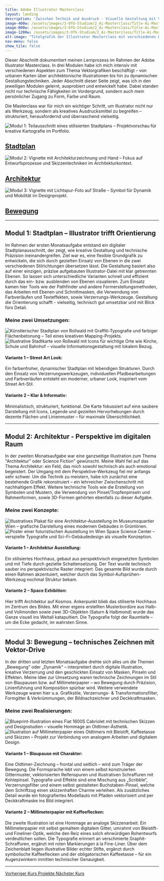 ```yaml
---
title: Adobe Illustrator Masterclass
layout: landing
description: 'Zwischen Technik und Ausdruck - Visuelle Gestaltung mit Vektorgrafiken'
image-400w: /assets/images/3-OfG-Studium/2_Ai-Masterclass/Title-Ai-Masterclass-400w.jpg
image-800w: /assets/images/3-OfG-Studium/2_Ai-Masterclass/Title-Ai-Masterclass-800w.jpg
image-1200w: /assets/images/3-OfG-Studium/2_Ai-Masterclass/Title-Ai-Masterclass-1200w.jpg
alt-image: "Titelgrafik der Illustrator Masterclass mit verschiedenen Designprojekten – visuelle Vorschau auf modulare Kreativarbeiten im digitalen Portfolio."
nav-menu: false
show_tile: false
---
```


<div id="main">
    <div class="inner">

  <!-- One -->
  <section id="Einleitung Ai-Masterclass">
    <p>Dieser Abschnitt dokumentiert meinen Lernprozess im Rahmen der Adobe Illustrator Masterclass. In drei Modulen habe ich mich intensiv mit verschiedenen Aspekten zum Thema Vektorgrafiken beschäftigt – von urbanen Karten über architektonische Illustrationen bis hin zu dynamischen Gestaltungstechniken. Jeder Abschnitt dieser Seite zeigt, was ich in den jeweiligen Modulen gelernt, ausprobiert und entwickelt habe. Dabei standen nicht nur technische Fähigkeiten im Vordergrund, sondern auch mein persönlicher Zugang zu Form, Farbe und Raum.</p>
    <p>Die Masterclass war für mich ein wichtiger Schritt, um Illustrator nicht nur als Werkzeug, sondern als kreatives Ausdrucksmittel zu begreifen – strukturiert, herausfordernd und überraschend vielseitig.</p>
  </section>

  <!-- Two -->
  <section class="bricks">
    <article class="style1">
      <span class="image">
        <img alt="Modul 1: Teilausschnitt eines stilisierten Stadtplans – Projektvorschau für kreative Kartografie im Portfolio."
          src="assets/images/3-OfG-Studium/2_Ai-Masterclass/Ai-Masterclass_Modul-01-375w.jpg" >
      </span>
      <a href="#modul-1">
        <h2>Stadtplan</h2>
      </a>
    </article>
    <article class="style2">
      <span class="image">
        <img alt="Modul 2: Vignette mit Architekturzeichnung und Hand – Fokus auf Entwurfsprozesse und Skizzentechniken im Architekturkontext."
          src="assets/images/3-OfG-Studium/2_Ai-Masterclass/Ai-Masterclass_Modul-02-375w.jpg" >
      </span>
      <a href="#modul-2">
        <h2>Architektur</h2>
      </a>
    </article>
    <article class="style3">
      <span class="image">
        <img alt="Modul 3: Vignette mit Lichtspur-Foto auf Straße – Symbol für Dynamik und Mobilität im Designprojekt."
          src="assets/images/3-OfG-Studium/2_Ai-Masterclass/Ai-Masterclass_Modul-03-375w.jpg" >
      </span>
      <a href="#modul-3">
        <h2>Bewegung</h2>
      </a>
    </article>
  </section>
  <hr />

  <!-- Three -->
  <section id="modul-1" class="anchor">
    <h2>Modul 1: Stadtplan – Illustrator trifft Orientierung</h2>
    <p>Im Rahmen der ersten Monatsaufgabe entstand ein digitaler Stadtplanausschnitt, der zeigt, wie kreative Gestaltung und technische Präzision ineinandergreifen. Ziel war es, eine flexible Grundgrafik zu entwickeln, die sich durch gezielten Einsatz von Ebenen in die zwei verschiedenen Stilrichtungen übersetzen lässt. Die Gestaltung basiert also auf einer einzigen, präzise aufgebauten Illustrator-Datei mit klar getrennten Ebenen. So lassen sich unterschiedliche Varianten schnell und effizient durch das ein- bzw. ausblenden von Ebenen visualieren. Zum Einsatz kamen hier Tools wie der Pathfinder und andere Formerstellungsmethoden, das Arbeiten mit Ebenen und Schnittmasken, die Verwendung von Farbverläufen und Texteffekten, sowie Verzerrungs-Werkzeuge. Gestaltung die Orientierung schafft - vielseitig, technisch gut umsetzbar und mit Blick fürs Detail.</p>
    <h3 style="text-align: left;">Meine zwei Umsetzungen:</h3>
    <image-compare class="image image__center" data-position="center center">
        <img 
          slot="image-1" 
          alt="Künstlerischer Stadtplan von Rollwald mit Graffiti-Typografie und farbiger Flächenbetonung – Teil eines kreativen Mapping-Projekts." 
          src="{% link /assets/images/3-OfG-Studium/2_Ai-Masterclass/Ai-Masterclass_Modul-01_Stadtplan-Version1-1200w.jpg %}"
          srcset="
            {% link /assets/images/3-OfG-Studium/2_Ai-Masterclass/Ai-Masterclass_Modul-01_Stadtplan-Version1-100w.jpg %} 100w
            , {% link /assets/images/3-OfG-Studium/2_Ai-Masterclass/Ai-Masterclass_Modul-01_Stadtplan-Version1-400w.jpg %} 400w
            , {% link /assets/images/3-OfG-Studium/2_Ai-Masterclass/Ai-Masterclass_Modul-01_Stadtplan-Version1-800w.jpg %} 800w
            , {% link /assets/images/3-OfG-Studium/2_Ai-Masterclass/Ai-Masterclass_Modul-01_Stadtplan-Version1-1200w.jpg %} 1200w
          "
          sizes="50vw"
        />
        <img 
          slot="image-2" 
          alt="Illustrative Stadtkarte von Rollwald mit Icons für wichtige Orte wie Kirche, Schule und Bahnhof – visuelle Informationsgestaltung mit lokalem Bezug." 
          src="{% link /assets/images/3-OfG-Studium/2_Ai-Masterclass/Ai-Masterclass_Modul-01_Stadtplan-Version2-1200w.jpg %}"
          srcset="
            {% link /assets/images/3-OfG-Studium/2_Ai-Masterclass/Ai-Masterclass_Modul-01_Stadtplan-Version2-100w.jpg %} 100w
            , {% link /assets/images/3-OfG-Studium/2_Ai-Masterclass/Ai-Masterclass_Modul-01_Stadtplan-Version2-400w.jpg %} 400w
            , {% link /assets/images/3-OfG-Studium/2_Ai-Masterclass/Ai-Masterclass_Modul-01_Stadtplan-Version2-800w.jpg %} 800w
            , {% link /assets/images/3-OfG-Studium/2_Ai-Masterclass/Ai-Masterclass_Modul-01_Stadtplan-Version2-1200w.jpg %} 1200w
          "
          sizes="50vw"
        />
    </image-compare>
    <div class="row">
      <div class="6u 12u$(medium)">
        <h4>Variante 1 – Street Art Look:</h4>
        <p>Ein farbenfroher, dynamischer Stadtplan mit lebendigen Strukturen. Durch den Einsatz von Verzerrungswerkzeugen, individuellen Pfadbearbeitungen und Farbverläufen entsteht ein moderner, urbaner Look, inspiriert vom Street Art-Stil.</p>
      </div>
      <div class="6u 12u$(medium)">
        <h4>Variante 2 – Klar & Informativ:</h4>
        <p>Minimalistisch, strukturiert, funktional. Die Karte fokussiert auf eine saubere Darstellung mit Icons, Legende und gezielten Hervorhebungen durch dezente Flächen und Linienmuster – für maximale Übersichtlichkeit.</p>
      </div>
    </div>
  </section>

  <hr />

  <!-- Four -->
  <section id="modul-2" class="anchor">
    <h2>Modul 2: Architektur - Perspektive im digitalen Raum</h2>
    <p>In der zweiten Monatsaufgabe war eine ganzseitige Illustration zum Thema "Architektur" oder Science Fiction" gewünscht. Meine Wahl fiel auf das Thema Architektur: ein Feld, das mich sowohl technisch als auch emotional begeistert. Der Umgang mit dem Perspektive-Werkzeug fiel mir anfangs sehr schwer. Um die Technik zu meistern, habe ich zunächst eine bestehende Grafik rekonstruiert – ein lehrreicher Zwischenschritt mit nachhaltigem Effekt. Weitere technische Tools wie die Erstellung von Symbolen und Mustern, die Verwendung von Pinsel/Tropfenpinseln und Rahmenformen, sowie 3D-Formen gehörten ebenfalls zu dieser Aufgabe.</p>
    <h3 style="text-align: left;">Meine zwei Konzepte:</h3>
    <image-compare class="image image__center" data-position="center center">
        <img 
          slot="image-1" 
          alt="Illustratives Plakat für eine Architektur-Ausstellung im Museumsquartier Wien – grafische Darstellung eines modernen Gebäudes in Grüntönen." 
          src="{% link /assets/images/3-OfG-Studium/2_Ai-Masterclass/Ai-Masterclass_Modul-02_Perspektive-Version1-1200w.jpg %}"
          srcset="
            {% link /assets/images/3-OfG-Studium/2_Ai-Masterclass/Ai-Masterclass_Modul-02_Perspektive-Version1-100w.jpg %} 100w
            , {% link /assets/images/3-OfG-Studium/2_Ai-Masterclass/Ai-Masterclass_Modul-02_Perspektive-Version1-400w.jpg %} 400w
            , {% link /assets/images/3-OfG-Studium/2_Ai-Masterclass/Ai-Masterclass_Modul-02_Perspektive-Version1-800w.jpg %} 800w
            , {% link /assets/images/3-OfG-Studium/2_Ai-Masterclass/Ai-Masterclass_Modul-02_Perspektive-Version1-1200w.jpg %} 1200w
          "
          sizes="40vw"
        />
        <img 
          slot="image-2" 
          alt="Poster einer futuristischen Ausstellung im Wien Space Science Center – verspielte Typografie und Sci-Fi-Gebäudedesign als visuelle Konzeption." 
          src="{% link /assets/images/3-OfG-Studium/2_Ai-Masterclass/Ai-Masterclass_Modul-02_Perspektive-Version2-1200w.jpg %}"
          srcset="
            {% link /assets/images/3-OfG-Studium/2_Ai-Masterclass/Ai-Masterclass_Modul-02_Perspektive-Version2-100w.jpg %} 100w
            , {% link /assets/images/3-OfG-Studium/2_Ai-Masterclass/Ai-Masterclass_Modul-02_Perspektive-Version2-400w.jpg %} 400w
            , {% link /assets/images/3-OfG-Studium/2_Ai-Masterclass/Ai-Masterclass_Modul-02_Perspektive-Version2-800w.jpg %} 800w
            , {% link /assets/images/3-OfG-Studium/2_Ai-Masterclass/Ai-Masterclass_Modul-02_Perspektive-Version2-1200w.jpg %} 1200w
          "
          sizes="40vw"
        />
    </image-compare>
    <div class="row">
      <div class="6u 12u$(medium)">
        <h4>Variante 1 – Architektur Ausstellung:</h4>
        <p>Ein stilisiertes Hochhaus, gebaut aus perspektivisch eingesetzten Symbolen und mit Tiefe durch gezielte Schattensetzung. Der Text wurde technisch sauber ins perspektivische Raster integriert. Das gesamte Bild wurde durch einen Rahmen akzentuiert, welcher durch das Symbol-Aufsprühen-Werkzeug nochmal Struktur bekam.</p>
      </div>
      <div class="6u 12u$(medium)">
        <h4>Variante 2 – Space Exhibition:</h4>
        <p>Hier trifft Architektur auf Kosmos. Ankerpunkt blieb das stiliserte Hochhaus im Zentrum des Bildes. Mit einer eigens erstellten Musterbordüre aus Halb- und Vollmonden sowie zwei 3D-Objekten (Saturn & Halbmond) wurde das Ganze visuell ins Weltall katapultiert. Die Typografie folgt der Raumtiefe – um die Ecke gedacht, im wahrsten Sinne.</p>
      </div>
    </div>
  </section>

  <hr />

  <!-- Five -->
  <section id="modul-3" class="anchor">
    <h2>Modul 3: Bewegung – technisches Zeichnen mit Vektor-Drive</h2>
    <p>In der dritten und letzten Monatsaufgabe drehte sich alles um die Themen „Bewegung“ oder „Dynamik“ – interpretiert durch digitale Illustration, kreative Verzerrung und den geschickten Einsatz von Masken, Pinseln und Effekten. Meine Idee zur Umsetzung waren technische Zeichnungen im Stil von Blaupausen bzw. auf Millimeterpapier – wo Bewegung durch Präzision, Linienführung und Komposition spürbar wird. Weitere verwendete Werkzeuge waren hier u.a. Grafikstile, Verzerrungs- & Transformationsfilter, Formgitter & Verkrümmungen, der Bildnachzeichner und Deckkraftmasken.</p>
    <h3 style="text-align: left;">Meine zwei Realisierungen:</h3>
    <image-compare class="image" data-position="center center">
        <img 
          slot="image-1" 
          alt="Blueprint-Illustration eines Fiat 1600S Cabriolet mit technischen Skizzen und Designstudien – visuelle Hommage an Oldtimer-Ästhetik." 
          src="{% link /assets/images/3-OfG-Studium/2_Ai-Masterclass/Ai-Masterclass_Modul-03_Auto-Version1-1200w.jpg %}"
          srcset="
            {% link /assets/images/3-OfG-Studium/2_Ai-Masterclass/Ai-Masterclass_Modul-03_Auto-Version1-100w.jpg %} 100w
            , {% link /assets/images/3-OfG-Studium/2_Ai-Masterclass/Ai-Masterclass_Modul-03_Auto-Version1-400w.jpg %} 400w
            , {% link /assets/images/3-OfG-Studium/2_Ai-Masterclass/Ai-Masterclass_Modul-03_Auto-Version1-800w.jpg %} 800w
            , {% link /assets/images/3-OfG-Studium/2_Ai-Masterclass/Ai-Masterclass_Modul-03_Auto-Version1-1200w.jpg %} 1200w
          "
          sizes="90vw"
        />
        <img 
          slot="image-2" 
          alt="Illustration auf Millimeterpapier eines Oldtimers mit Bleistift, Kaffeetasse und Skizzen – Projekt zur Verbindung von analogem Arbeiten und digitalem Design." 
          src="{% link /assets/images/3-OfG-Studium/2_Ai-Masterclass/Ai-Masterclass_Modul-03_Auto-Version2-1200w.jpg %}"
          srcset="
            {% link /assets/images/3-OfG-Studium/2_Ai-Masterclass/Ai-Masterclass_Modul-03_Auto-Version2-100w.jpg %} 100w
            , {% link /assets/images/3-OfG-Studium/2_Ai-Masterclass/Ai-Masterclass_Modul-03_Auto-Version2-400w.jpg %} 400w
            , {% link /assets/images/3-OfG-Studium/2_Ai-Masterclass/Ai-Masterclass_Modul-03_Auto-Version2-800w.jpg %} 800w
            , {% link /assets/images/3-OfG-Studium/2_Ai-Masterclass/Ai-Masterclass_Modul-03_Auto-Version2-1200w.jpg %} 1200w
          "
          sizes="90vw"
        />
    </image-compare>
    <div class="row">
      <div class="6u 12u$(medium)">
        <h4>Variante 1 – Blaupause mit Charakter:</h4>
        <p>Eine Oldtimer-Zeichnung – frontal und seitlich – wird zum Träger der Bewegung. Die Formsprache lebt von einem selbst konstruierten Gittermuster, vektorisierten Reifenspuren und illustrativen Schraffuren mit Kohlepinsel. Typografie und Effekte sind eine Mischung aus „Scribble“, Verzerrungsfilter und einem selbst gestalteten Buchstaben-Pinsel, welche dem Schriftzug einen skizzenhaften Charme verleihen. Als zusätzliches Detail wurde ein fotografiertes Modellauto mit Pfaden vektorisiert und per Deckkraftmaske ins Bild integriert.</p>
      </div>
      <div class="6u 12u$(medium)">
        <h4>Variante 2 – Millimeterpapier mit Kaffeeflecken:</h4>
        <p>Die zweite Illustration ist eine Hommage an analoge Skizzenarbeit. Ein Millimeterpapier mit selbst gemaltem digitalem Gitter, umrahmt von Bleistift- und Fineliner-Optik, welche den Reiz eines solch ehrwürdigen Rohentwurfs verdeutlichen sollen. Die Typografie erinnert an verschmierte Graphit-Schraffuren, ergänzt mit roten Markierungen à la Fine-Liner. Über dem Zeichenblatt liegen illustrative Bilder echter Stifte, ergänzt durch symbolische Kaffeeflecken und der obligatorischen Kaffeetasse – für ein Augenzwinkern inmitten technischer Genauigkeit. </p>
      </div>
    </div>
  </section>
<hr>

<!-- Six -->
  <div class="bar">
    <a class="button previous" href="{% link 3a_Grundlagen-Grafiksoftware.md %}">
      Vorheriger Kurs
    </a>
    <a class="button" href="{% link 2_Projekte.md %}">
      Projekte
    </a>
    <a class="button next" href="{% link 3c_Ps-Masterclass.md %}">
      Nächster Kurs 
    </a>
  </div>
</div>
